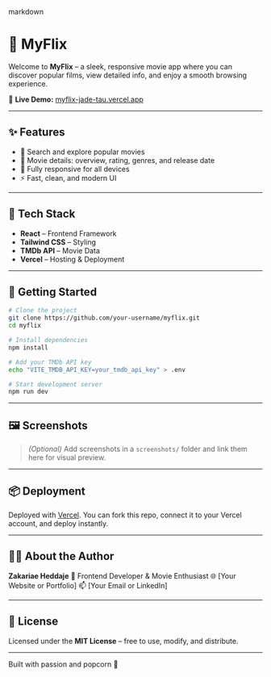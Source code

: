 markdown
# 🎥 MyFlix

Welcome to **MyFlix** – a sleek, responsive movie app where you can discover popular films, view detailed info, and enjoy a smooth browsing experience.

🔗 **Live Demo:** [myflix-jade-tau.vercel.app](https://myflix-jade-tau.vercel.app/)

---

## ✨ Features

- 🔎 Search and explore popular movies
- 📝 Movie details: overview, rating, genres, and release date
- 📱 Fully responsive for all devices
- ⚡ Fast, clean, and modern UI

---

## 🧰 Tech Stack

- **React** – Frontend Framework
- **Tailwind CSS** – Styling
- **TMDb API** – Movie Data
- **Vercel** – Hosting & Deployment

---

## 🚀 Getting Started

```bash
# Clone the project
git clone https://github.com/your-username/myflix.git
cd myflix

# Install dependencies
npm install

# Add your TMDb API key
echo "VITE_TMDB_API_KEY=your_tmdb_api_key" > .env

# Start development server
npm run dev
````

---

## 🖼️ Screenshots

> *(Optional)* Add screenshots in a `screenshots/` folder and link them here for visual preview.

---

## 📦 Deployment

Deployed with [Vercel](https://vercel.com/). You can fork this repo, connect it to your Vercel account, and deploy instantly.

---

## 🙋‍♂️ About the Author

**Zakariae Heddaje**
🎨 Frontend Developer & Movie Enthusiast
🌐 \[Your Website or Portfolio]
📫 \[Your Email or LinkedIn]

---

## 📄 License

Licensed under the **MIT License** – free to use, modify, and distribute.

---

Built with passion and popcorn 🍿
